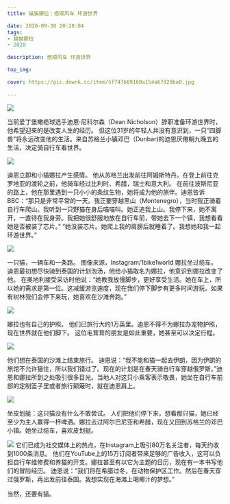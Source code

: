 ```yaml
---
title: 猫猫娜拉：搭顺风车 环游世界

date: 2020-09-30 20:28:04
tags:    
- 猫猫娜拉
- 2020

description: 搭顺风车 环游世界

top_img:

cover: https://pic.downk.cc/item/5f747b89160a154a67d29ba0.jpg   
     
---
```


![](https://pic.downk.cc/item/5f747b89160a154a67d29ba0.jpg)

当前爱丁堡橄榄球选手迪恩·尼科尔森（Dean Nicholson）辞职准备环游世界时，他希望迎来的是改变人生的经历。
但这位31岁的年轻人并没有意识到，一只“四脚兽”将永远改变他的生活。来自苏格兰小镇邓巴（Dunbar)的迪恩厌倦朝九晚五的生活，决定骑自行车看世界。

![](https://pic.downk.cc/item/5f747b89160a154a67d29ba4.jpg)

迪恩立即和小猫娜拉产生感情。
他从苏格兰出发前往阿姆斯特丹。在登上前往克罗地亚的渡轮之前，他骑车经过比利时、希腊，瑞士和意大利。
在前往波斯尼亚的路上，他在那里遇到一只小小的条纹生物，她将成为他的旅伴。迪恩告诉BBC：“那只是非常平常的一天。我正要穿越黑山（Montenegro），当时我正骑着自行车爬山。我听到一只野猫在身后喵喵叫。她正追我上山。我停下来，她不离开，一直待在我身旁。我把她很舒服地放在自行车前，带她去下一个镇，我想看看她是否被装了芯片。”
“她没装芯片。她爬上我的肩膀后就睡着了。我想她和我一起环游世界。”

![](https://pic.downk.cc/item/5f747b89160a154a67d29bb3.jpg)


一只猫，一辆车和一条路。
图像来源，Instagram/1bike1world
娜拉坐过缆车。
迪恩最初想尽快骑到泰国的计划泡汤，他给小猫取名为娜拉，他意识到娜拉改变了他。
在奥地利接受采访时他说：“她教我放慢脚步，更好享受生活。她在车上，所以她的需求是第一位。这减缓游览速度，现在我们停下脚步有更多时间游玩。如果有树林我们会停下来玩，她喜欢在沙滩奔跑。”



![](https://pic.downk.cc/item/5f747cc9160a154a67d2efc4.jpg)

娜拉也有自己的护照。
他们已旅行大约1万英里。迪恩不得不为娜拉办宠物护照，现在世界就在他们脚下。
这位毛茸茸的朋友是如此重要，她甚至可以决定行程。



![](https://pic.downk.cc/item/5f747cc9160a154a67d2efc1.jpg)

他们想在泰国的沙滩上结束旅行。
迪恩说：“我不能和猫一起去伊朗，因为伊朗的旅馆不允许猫住，所以我们错过了。现在的计划是在春天骑自行车穿越俄罗斯。”迪恩和娜拉所到之处吸引很多目光。当地人对这只小乘客表示敬畏，她坐在自行车前部的定制篮子里或者旅行颠簸时，就在迪恩肩上。

![](https://pic.downk.cc/item/5f747b89160a154a67d29b9a.jpg)

坐皮划艇：这只猫没有什么不敢尝试。
人们把他们停下来，想看那只猫，她已经至少为主人赢得一杯啤酒。娜拉去过阿尔巴尼亚和希腊，现在又回到苏格兰的邓巴小镇。她坐过缆车，喜欢皮划艇。



![](https://pic.downk.cc/item/5f747b89160a154a67d29bac.jpg)
它们已成为社交媒体上的热点，在Instagram上吸引80万名关注者，每天约收到1000条消息。
他们在YouTube上的15万订阅者带来足够的广告收入，这可以负担自行车维修费和养猫的开支。娜拉甚至有以它为主题的日历，现在有一本书写他们的冒险经历。
迪恩说：“我们将在希腊过冬，在动物保护区工作。然后在春天穿过俄罗斯，再出发前往泰国。我想实现在海滩上喝椰汁的梦想。”

当然，还要有猫。


